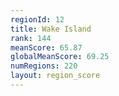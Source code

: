 ```yaml
---
regionId: 12
title: Wake Island
rank: 144
meanScore: 65.87
globalMeanScore: 69.25
numRegions: 220
layout: region_score
---
```


